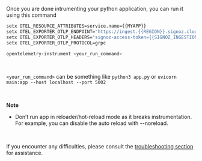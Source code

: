 Once you are done intrumenting your python application, you can run it using this command

```bash
setx OTEL_RESOURCE_ATTRIBUTES=service.name={{MYAPP}} 
setx OTEL_EXPORTER_OTLP_ENDPOINT="https://ingest.{{REGION}}.signoz.cloud:443" 
setx OTEL_EXPORTER_OTLP_HEADERS="signoz-access-token={{SIGNOZ_INGESTION_KEY}}" 
setx OTEL_EXPORTER_OTLP_PROTOCOL=grpc 

opentelemetry-instrument <your_run_command>
```
&nbsp;

`<your_run_command>` can be something like `python3 app.py` or `uvicorn main:app --host localhost --port 5002`

&nbsp;

**Note**
- Don’t run app in reloader/hot-reload mode as it breaks instrumentation. For example, you can disable the auto reload with --noreload.

&nbsp;

If you encounter any difficulties, please consult the [troubleshooting section](https://signoz.io/docs/instrumentation/fastapi/#troubleshooting-your-installation) for assistance.